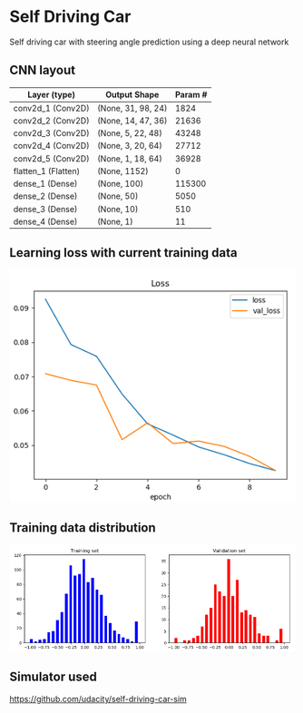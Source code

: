 # Self Driving Car

Self driving car with steering angle prediction using a deep neural network

## CNN layout
| Layer (type) | Output Shape | Param #  |
| ------------- | ------------- | ------------- |
| conv2d_1 (Conv2D) | (None, 31, 98, 24) | 1824 |
| conv2d_2 (Conv2D) | (None, 14, 47, 36) | 21636 |
| conv2d_3 (Conv2D) | (None, 5, 22, 48) | 43248 |
| conv2d_4 (Conv2D) | (None, 3, 20, 64) | 27712 |
| conv2d_5 (Conv2D) | (None, 1, 18, 64) | 36928 |
| flatten_1 (Flatten) | (None, 1152) | 0 |
| dense_1 (Dense) | (None, 100) | 115300 |
| dense_2 (Dense) | (None, 50) | 5050 |
| dense_3 (Dense) | (None, 10) | 510 |
| dense_4 (Dense) | (None, 1) | 11 |

## Learning loss with current training data
![Learning loss](https://raw.githubusercontent.com/fakelag/self-driving-car/master/img/l1.PNG)

## Training data distribution
![Data distribution](https://raw.githubusercontent.com/fakelag/self-driving-car/master/img/sets.PNG)

## Simulator used
https://github.com/udacity/self-driving-car-sim
